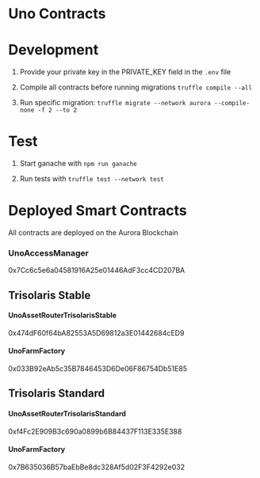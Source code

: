 # Uno Contracts

# Development

1. Provide your private key in the PRIVATE_KEY field in the `.env` file

2. Compile all contracts before running migrations `truffle compile --all`

3. Run specific migration: `truffle migrate --network aurora --compile-none -f 2 --to 2`

# Test

1. Start ganache with ```npm run ganache```

2. Run tests with ```truffle test --network test```

# Deployed Smart Contracts

All contracts are deployed on the Aurora Blockchain

### UnoAccessManager

0x7Cc6c5e6a04581916A25e01446AdF3cc4CD207BA

## Trisolaris Stable

#### UnoAssetRouterTrisolarisStable

0x474dF60f64bA82553A5D69812a3E01442684cED9

#### UnoFarmFactory

0x033B92eAb5c35B7846453D6De06F86754Db51E85

## Trisolaris Standard

#### UnoAssetRouterTrisolarisStandard

0xf4Fc2E909B3c690a0899b6B84437F113E335E388

#### UnoFarmFactory

0x7B635036B57baEbBe8dc328Af5d02F3F4292e032

